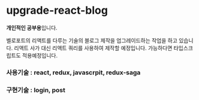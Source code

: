 # upgrade-react-blog

**개인적인 공부용**입니다.

벨로포트의 리액트를 다루는 기술의 블로그 제작을 업그레이드하는 작업을 하고 있습니다.
리액트 사가 대신 리액트 쿼리를 사용하여 제작할 예정입니다. 가능하다면 타입스크립트도 적용예정입니다.

### 사용기술 : react, redux, javascrpit, redux-saga
### 구현기술 : login, post
